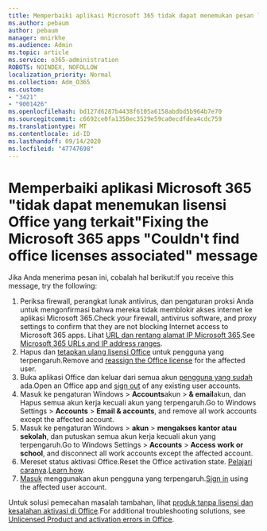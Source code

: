 ```yaml
---
title: Memperbaiki aplikasi Microsoft 365 tidak dapat menemukan pesan lisensi Office yang terkait
ms.author: pebaum
author: pebaum
manager: mnirkhe
ms.audience: Admin
ms.topic: article
ms.service: o365-administration
ROBOTS: NOINDEX, NOFOLLOW
localization_priority: Normal
ms.collection: Adm_O365
ms.custom:
- "3421"
- "9001426"
ms.openlocfilehash: bd127d6287b4438f6105a6158abdbd5b964b7e70
ms.sourcegitcommit: c6692ce0fa1358ec3529e59ca0ecdfdea4cdc759
ms.translationtype: MT
ms.contentlocale: id-ID
ms.lasthandoff: 09/14/2020
ms.locfileid: "47747698"
---
```

# <a name="fixing-the-microsoft-365-apps-couldnt-find-office-licenses-associated-message"></a><span data-ttu-id="e8968-102">Memperbaiki aplikasi Microsoft 365 "tidak dapat menemukan lisensi Office yang terkait"</span><span class="sxs-lookup"><span data-stu-id="e8968-102">Fixing the Microsoft 365 apps "Couldn't find office licenses associated" message</span></span>

<span data-ttu-id="e8968-103">Jika Anda menerima pesan ini, cobalah hal berikut:</span><span class="sxs-lookup"><span data-stu-id="e8968-103">If you receive this message, try the following:</span></span>

1. <span data-ttu-id="e8968-104">Periksa firewall, perangkat lunak antivirus, dan pengaturan proksi Anda untuk mengonfirmasi bahwa mereka tidak memblokir akses internet ke aplikasi Microsoft 365.</span><span class="sxs-lookup"><span data-stu-id="e8968-104">Check your firewall, antivirus software, and proxy settings to confirm that they are not blocking Internet access to Microsoft 365 apps.</span></span> <span data-ttu-id="e8968-105">Lihat [URL dan rentang alamat IP Microsoft 365](https://docs.microsoft.com/office365/enterprise/urls-and-ip-address-ranges).</span><span class="sxs-lookup"><span data-stu-id="e8968-105">See [Microsoft 365 URLs and IP address ranges](https://docs.microsoft.com/office365/enterprise/urls-and-ip-address-ranges).</span></span>
2. <span data-ttu-id="e8968-106">Hapus dan [tetapkan ulang lisensi Office](https://docs.microsoft.com/microsoft-365/admin/manage/assign-licenses-to-users) untuk pengguna yang terpengaruh.</span><span class="sxs-lookup"><span data-stu-id="e8968-106">Remove and [reassign the Office license](https://docs.microsoft.com/microsoft-365/admin/manage/assign-licenses-to-users) for the affected user.</span></span> 
3. <span data-ttu-id="e8968-107">Buka aplikasi Office dan keluar dari semua akun [pengguna yang sudah](https://support.office.com/article/5a20dc11-47e9-4b6f-945d-478cb6d92071) ada.</span><span class="sxs-lookup"><span data-stu-id="e8968-107">Open an Office app and [sign out](https://support.office.com/article/5a20dc11-47e9-4b6f-945d-478cb6d92071) of any existing user accounts.</span></span>
4. <span data-ttu-id="e8968-108">Masuk ke pengaturan Windows > **Accounts**akun  >  **& email**akun, dan Hapus semua akun kerja kecuali akun yang terpengaruh.</span><span class="sxs-lookup"><span data-stu-id="e8968-108">Go to Windows Settings > **Accounts** > **Email & accounts**, and remove all work accounts except the affected account.</span></span>
5. <span data-ttu-id="e8968-109">Masuk ke pengaturan Windows > **akun**  >  **mengakses kantor atau sekolah**, dan putuskan semua akun kerja kecuali akun yang terpengaruh.</span><span class="sxs-lookup"><span data-stu-id="e8968-109">Go to Windows Settings > **Accounts** > **Access work or school**, and disconnect all work accounts except the affected account.</span></span>
6. <span data-ttu-id="e8968-110">Mereset status aktivasi Office.</span><span class="sxs-lookup"><span data-stu-id="e8968-110">Reset the Office activation state.</span></span> <span data-ttu-id="e8968-111">[Pelajari caranya](https://docs.microsoft.com/office365/troubleshoot/activation/reset-office-365-proplus-activation-state).</span><span class="sxs-lookup"><span data-stu-id="e8968-111">[Learn how](https://docs.microsoft.com/office365/troubleshoot/activation/reset-office-365-proplus-activation-state).</span></span>
7. <span data-ttu-id="e8968-112">[Masuk](https://support.office.com/article/628ea040-f265-49de-b986-be09c3ebf8a9) menggunakan akun pengguna yang terpengaruh.</span><span class="sxs-lookup"><span data-stu-id="e8968-112">[Sign in](https://support.office.com/article/628ea040-f265-49de-b986-be09c3ebf8a9) using the affected user account.</span></span>

<span data-ttu-id="e8968-113">Untuk solusi pemecahan masalah tambahan, lihat [produk tanpa lisensi dan kesalahan aktivasi di Office](https://support.office.com/Article/0d23d3c0-c19c-4b2f-9845-5344fedc4380).</span><span class="sxs-lookup"><span data-stu-id="e8968-113">For additional troubleshooting solutions, see [Unlicensed Product and activation errors in Office](https://support.office.com/Article/0d23d3c0-c19c-4b2f-9845-5344fedc4380).</span></span>